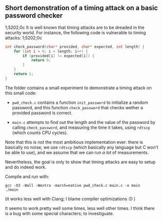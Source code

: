 Short demonstration of a timing attack on a basic password checker
---
1;5202;0c
It is well known that timing attacks are to be dreaded in the security
world. For instance, the following code is vulnerable to timing
attacks:
1;5202;0c
```c
int check_password(char* provided, char* expected, int length) {
    for (int i = 0; i < length; i++) {
        if (provided[i] != expected[i]) {
            return 0;
        }
    }
    return 1;
}
```

The folder contains a small experiment to demonstrate a timing attack
on this small code:

  - `pwd_check.c` contains a function `init_password` to initialize a
    random password, and this function `check_password` that checks
    wether a provided password is correct.
    
  - `main.c` attempts to find out the length and the value of the
    password by calling `check_password`, and measuring the time it
    takes, using `rdtscp` (which counts CPU cycles). 
    
Note that this is not the most ambitious implementation ever: there is
basically no noise, we use `rdtscp` (which basically any language but
C won't be able to use), and we assume that we can run _a lot_ of
measurements.

Nevertheless, the goal is only to show that timing attacks are easy to
setup and do indeed work.

Compile and run with:

    gcc -O3 -Wall -Wextra -march=native pwd_check.c main.c -o main
    ./main

(it works less well with Clang; I blame compiler optimizations :D )


It seems to work pretty well some times, less well other times. I
think there is a bug with some special characters; to investiguate.
